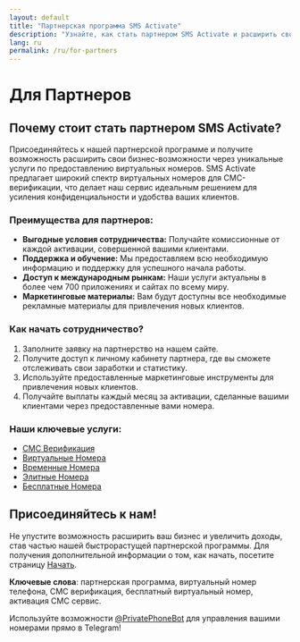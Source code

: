 ```yaml
---
layout: default
title: "Партнерская программа SMS Activate"
description: "Узнайте, как стать партнером SMS Activate и расширить свой бизнес с помощью наших услуг виртуальных номеров."
lang: ru
permalink: /ru/for-partners
---
```


# Для Партнеров

## Почему стоит стать партнером SMS Activate?

Присоединяйтесь к нашей партнерской программе и получите возможность расширить свои бизнес-возможности через уникальные услуги по предоставлению виртуальных номеров. SMS Activate предлагает широкий спектр виртуальных номеров для СМС-верификации, что делает наш сервис идеальным решением для усиления конфиденциальности и удобства ваших клиентов.

### Преимущества для партнеров:

- **Выгодные условия сотрудничества:** Получайте комиссионные от каждой активации, совершенной вашими клиентами.
- **Поддержка и обучение:** Мы предоставляем всю необходимую информацию и поддержку для успешного начала работы.
- **Доступ к международным рынкам:** Наши услуги актуальны в более чем 700 приложениях и сайтах по всему миру.
- **Маркетинговые материалы:** Вам будут доступны все необходимые рекламные материалы для привлечения новых клиентов.

### Как начать сотрудничество?

1. Заполните заявку на партнерство на нашем сайте.
2. Получите доступ к личному кабинету партнера, где вы сможете отслеживать свои заработки и статистику.
3. Используйте предоставленные маркетинговые инструменты для привлечения новых клиентов.
4. Получайте выплаты каждый месяц за активации, сделанные вашими клиентами через предоставленные вами номера.

### Наши ключевые услуги:

- [СМС Верификация](/ru/sms-verification)
- [Виртуальные Номера](/ru/virtual-phone-numbers)
- [Временные Номера](/ru/temporary-phone-numbers)
- [Элитные Номера](/ru/elite-phone-numbers)
- [Бесплатные Номера](/ru/free-phone-numbers)

## Присоединяйтесь к нам!

Не упустите возможность расширить ваш бизнес и увеличить доходы, став частью нашей быстрорастущей партнерской программы. Для получения дополнительной информации о том, как начать, посетите страницу [Начать](/ru/get-started).

**Ключевые слова**: партнерская программа, виртуальный номер телефона, СМС верификация, бесплатный виртуальный номер, активация СМС сервис.

Используйте возможности [@PrivatePhoneBot](https://t.me/PrivatePhoneBot) для управления вашими номерами прямо в Telegram!